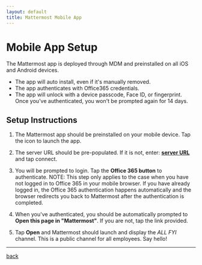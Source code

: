 ```yaml
---
layout: default
title: Mattermost Mobile App
---
```


# Mobile App Setup

The Mattermost app is deployed through MDM and preinstalled on all iOS and Android devices.

* The app will auto install, even if it's manually removed.
* The app authenticates with Office365 credentials.
* The app will unlock with a device passcode, Face ID, or fingerprint. Once you've authenticated, you won't be prompted again for 14 days.

## Setup Instructions

1. The Mattermost app should be preinstalled on your mobile device. Tap the icon to launch the app.

2. The server URL should be pre-populated. If it is not, enter: **[server URL]()** and tap connect.

3. You will be prompted to login. Tap the **Office 365 button** to authenticate.
   NOTE: This step only applies to the case when you have not logged in to Office 365 in your mobile browser. If you have already logged in, the Office 365 authentication happens automatically and the browser redirects you back to Mattermost after the authentication is completed.

4. When you've authenticated, you should be automatically prompted to **Open this page in "Mattermost"**. If you are not, tap the link provided.

5. Tap **Open** and Mattermost should launch and display the *ALL FYI* channel. This is a public channel for all employees. Say hello!

---

[back](./)
